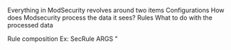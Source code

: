 Everything in ModSecurity revolves around two items
    Configurations
      How does Modsecurity process the data it sees?
    Rules
      What to do with the processed data

Rule composition
  Ex: SecRule ARGS "<script>" log,deny,status:404
    ARGS "script"
      What we are looking for in the input data
    log,deny,status:404
      If we find this pattern, do this.

    RULE Syntax
    SecRule VARIABLES OPERATOR ACTIONS
    VARIABLES

